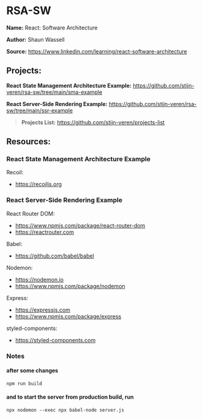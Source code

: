 # RSA-SW

**Name:** React: Software Architecture

**Author:** Shaun Wassell

**Source:** https://www.linkedin.com/learning/react-software-architecture

## Projects:

**React State Management Architecture Example:** https://github.com/stijn-veren/rsa-sw/tree/main/sma-example

**React Server-Side Rendering Example:** https://github.com/stijn-veren/rsa-sw/tree/main/ssr-example

> **Projects List:** https://github.com/stijn-veren/projects-list

## Resources:

### React State Management Architecture Example

Recoil:

- https://recoiljs.org

### React Server-Side Rendering Example

React Router DOM:

- https://www.npmjs.com/package/react-router-dom
- https://reactrouter.com

Babel:

- https://github.com/babel/babel

Nodemon:

- https://nodemon.io
- https://www.npmjs.com/package/nodemon

Express:

- https://expressjs.com
- https://www.npmjs.com/package/express

styled-components:

- https://styled-components.com

### Notes

#### after some changes

```
npm run build
```

#### and to start the server from production build, run

```
npx nodemon --exec npx babel-node server.js
```
